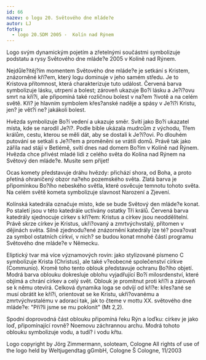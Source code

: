 ```yaml
---
id: 66
nazev: o logu 20. Světového dne mláde?e
autor: LJ
fotky:
  - logo 20.SDM 2005 -  Kolín nad Rýnem
---
```

Logo svým dynamickým pojetím a zřetelnými součástmi symbolizuje podstatu a rysy Světového dne mláde?e 2005 v Kolíně nad Rýnem. <p>
<p>
 Nejdůle?itěj?ím momentem Světového dne mláde?e je setkání s Kristem, znázorněné kří?em, který logu dominuje v jeho samém středu. Je to Kristova přítomnost, která charakterizuje tuto událost. Červená barva symbolizuje lásku, utrpení a bolest; zároveň ukazuje Bo?í lásku a Je?í?ovu smrt na kří?i, ale připomíná také rozličnou bolest v na?em ?ivotě a na celém světě. Kří? je hlavním symbolem křes?anské naděje a spásy v Je?í?i Kristu, jen? je vět?í ne? jakákoli bolest. <p>
<p>
 Hvězda symbolizuje Bo?í vedení a ukazuje směr. Svítí jako Bo?í ukazatel místa, kde se narodil Je?í?. Podle bible ukázala mudrcům z východu, Třem králům, cestu, kterou se měli dát, aby se dostali k Je?í?ovi. Po dlouhém putování se setkali s Je?í?em a proměněni se vrátili domů. Právě tak jako zářila nad stájí v Betlémě, svítí dnes nad domem Bo?ím v Kolíně nad Rýnem. Hvězda chce přivést mladé lidi z celého světa do Kolína nad Rýnem na Světový den mláde?e. Musíte sem přijet! <p>
<p>
 Ocas komety představuje dráhu hvězdy: přichází shora, od Boha, a proto přetíná ohraničený obzor na?eho pozemského světa. Zlatá barva je připomínkou Bo?ího nebeského světla, které osvěcuje temnotu tohoto světa. Na celém světě kometa symbolizuje slavnost Narození a Zjevení. <p>
<p>
 Kolínská katedrála označuje místo, kde se bude Světový den mláde?e konat. Po staletí jsou v této katedrále uctívány ostatky Tří králů. Červená barva katedrály sjednocuje církev s kří?em: Kristus a církev jsou neoddělitelní. Právě skrze církev je Kristus, ukři?ovaný a zmrtvýchvstalý, přítomen v dějinách světa. Silně zjednodu?ené znázornění katedrály lze té? pova?ovat za symbol ostatních církví, v nich? se budou konat mnohé části programu Světového dne mláde?e v Německu. <p>
<p>
 Eliptický tvar má více významových rovin: jako stylizované písmeno C symbolizuje Krista (Christus), ale také v?eobecné společenství církve (Communio). Kromě toho tento oblouk představuje ochranu Bo?ího objetí. Modrá barva oblouku dokresluje oblohu vyjadřující Bo?í milosrdenství, které objímá a chrání církev a celý svět. Oblouk je promítnut proti kří?i a zároveň se k němu otevírá. Celková dynamika loga se odvíjí od kří?e: křes?ané se musí obrátit ke kří?i, orientovat se ke Kristu, ukři?ovanému a zmrtvýchvstalému v adoraci tak, jak to čteme v mottu XX. světového dne mláde?e: "Při?li jsme se mu poklonit" (Mt 2,2). <p>
<p>
 Spodní doprovodná část oblouku připomíná řeku Rýn a loďku: církev je jako loď, připomínající rovně? Noemovu záchrannou archu. Modrá tohoto oblouku symbolizuje vodu, a tudí? i vodu křtu. <p>
<p>
<p>
<p>
<p>
Logo copyright by Jörg Zimmermann, soloteam, Cologne All rights of use of the logo held by Weltjugendtag gGmbH, Cologne Š Cologne, 11/2003<p>
